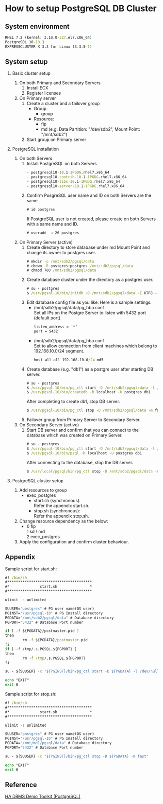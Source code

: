 # How to setup PostgreSQL DB Cluster

## System environment
```bat
RHEL 7.2 (kernel: 3.10.0-327.el7.x86_64)
PostgreSQL 10-10.1
EXPRESSCLUSTER X 3.3 for Linux (3.3.5-1)
```

## System setup
1. Basic cluster setup
	1. On both Primary and Secondary Servers  
		1. Install ECX  
		1. Register licenses  
	1. On Primary server  
		1. Create a cluster and a failover group  
			- Group:  
				- group  
			- Resource:  
				- fip  
				- md (e.g. Data Partition: "/dev/sdb2", Mount Point: "/mnt/sdb2")  
		1. Start group on Primary server  
  
1. PostgreSQL installation
	1. On both Servers
		1. Install PostgreSQL on both Servers  
			```bat
			- postgresql10-10.1-1PGDG.rhel7.x86_64  
			- postgresql10-contrib-10.1-1PGDG.rhel7.x86_64  
			- postgresql10-libs-10.1-1PGDG.rhel7.x86_64  
			- postgresql10-server-10.1-1PGDG.rhel7.x86_64  
			```
		1. Confirm PosgreSQL user name and ID on both Servers are the same
			```bat
			# id postgres
			```
			If PostgreSQL user is not created, please create on both Servers with a same name and ID.
			```bat
			# useradd -u 26 postgres
			```
	1. On Primary Server (active)
		1. Create directory to store database under md Mount Point and change its owner to postgres user.
			```bat
			# mkdir -p /mnt/sdb2/pgsql/data
			# chown -R postgres:postgres /mnt/sdb2/pgsql/data
			# chmod 700 /mnt/sdb2/pgsql/data
			```
		1. Create database cluster under the directory as a postgres user.
			```bat
			# su - postgres
			$ /usr/pgsql-10/bin/initdb -D /mnt/sdb2/pgsql/data -E UTF8 --no-locale -W
			```
		1. Edit database config file as you like. Here is a sample settings.
			- /mnt/sdb2/pgsql/data/pg_hba.conf  
				Set all IPs on the Postgre Server to listen with 5432 port (default port).
				```bat
				listen_address = '*'
				port = 5432
				```
			- /mnt/sdb2/pgsql/data/pg_hba.conf  
				Set to allow connection from client machines which belong to 192.168.10.0/24 segment.
				```bat
				host all all 192.168.10.0/24 md5
				```
		1. Create database (e.g. "db1") as a postgre user after starting DB server.
			```bat
			# su - postgres
			$ /usr/pgsql-10/bin/pg_ctl start -D /mnt/sdb2/pgsql/data -l /dev/null
			$ /usr/pgsql-10/bin/createdb -h localhost -U postgres db1
			```
			After completing to create db1, stop DB server.
			```bat
			$ /usr/pgsql-10/bin/pg_ctl stop -D /mnt/sdb2/pgsql/data -m fast
			```
		1. Failover group from Primary Server to Secondary Server.
	1. On Secondary Server (active)
		1. Start DB server and confirm that you can connect to the database which was created on Primary Server.
			```bat
			# su - postgres
			$ /usr/pgsql-10/bin/pg_ctl start -D /mnt/sdb2/pgsql/data -l /dev/null
			$ /usr/pgsql-10/bin/psql -h localhost -U postgres db1
			```
			After connecting to the database, stop the DB server.
			```bat
			$ /usr/local/pgsql/bin/pg_ctl stop -D /mnt/sdb2/pgsql/data -m fast
			```

1. PostgreSQL cluster setup
	1. Add resources to group
		- exec_postgres
			- start.sh (synchronous):  
				Refer the appendix start.sh.  
			- stop.sh (synchronous):  
				Refer the appendix stop.sh.  
	1. Change resource dependency as the below:  
		- 0  fip  
		1  sd / md  
		2  exec_postgres  
	1. Apply the configuration and confirm cluster behaviour.

## Appendix
Sample script for start.sh:  
```bat
#! /bin/sh
#***************************************
#*              start.sh               *
#***************************************

ulimit -s unlimited

SUUSER="postgres" # PG user name(OS user)
PGINST="/usr/pgsql-10" # PG Install directory
PGDATA="/mnt/sdb2/pgsql/data" # Database directory
PGPORT="5432" # Database Port number

if [ -f ${PGDATA}/postmaster.pid ]
then
        rm -f ${PGDATA}/postmaster.pid
fi
if [ -f /tmp/.s.PGSQL.${PGPORT} ]
then
        rm -f /tmp/.s.PGSQL.${PGPORT}
fi

su - ${SUUSER} -c "${PGINST}/bin/pg_ctl start -D ${PGDATA} -l /dev/null -o '-i -p ${PGPORT}'"

echo "EXIT"
exit 0
```
Sample script for stop.sh:  
```bat
#! /bin/sh
#***************************************
#*              start.sh               *
#***************************************

ulimit -s unlimited

SUUSER="postgres" # PG user name(OS user)
PGINST="/usr/pgsql-10" # PG Install directory
PGDATA="/mnt/md1/pgsql/data" # Database directory
PGPORT="5432" # Database Port number

su - ${SUUSER} -c "${PGINST}/bin/pg_ctl stop -D ${PGDATA} -m fast"

echo "EXIT"
exit 0
```

## Reference
[HA DBMS Demo Toolkit (PostgreSQL)](https://github.com/Igaigasuru/EXPRESSCLUSTER/blob/master/HA%20DBMS%20Demo%20Toolkit%20(PostgreSQL).md)
